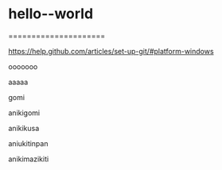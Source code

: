 # hello--world
=====================


https://help.github.com/articles/set-up-git/#platform-windows

ooooooo


aaaaa

gomi

anikigomi

anikikusa

aniukitinpan

anikimazikiti

